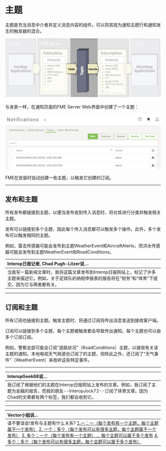 # 主题

主题是充当消息中介者并定义消息内容的组件。可以将其视为通知主题行和通知发生的触发器的混合。

![](../.gitbook/assets/img4.008.fmeservertopics.png)

与发表一样，在通知页面的FME Server Web界面中创建了一个主题：

![](../.gitbook/assets/img4.009.topicmenu.png)

FME在安装时自动创建一些主题，以触发它创建的订阅。

---

## 发布和主题

所有发布都链接到主题，以便当发布收到传入消息时，将对其进行分类并触发相关主题。

发布可以链接到多个主题，因此每个传入消息都可以触发多个操作。此外，多个发布可以触发相同的主题。

例如，雷击传感器可能会发布到主题WeatherEvent和AircraftAlerts，而洪水传感器可能会发布到主题WeatherEvent和RoadConditions。

|  Interop日报记者, Chad Pugh-Litzer说… |
| :--- |
|  当我写一篇新闻文章时，我将这篇文章发布到Interop日报网站上，标记了许多主题来描述它。例如，关于足球队的纳税申报表的报告将在“财务”和“体育”下提交，因为它与两者都有关。 |

---

## 订阅和主题

所有订阅也链接到主题。触发主题时，将通过订阅将传出消息发送到接收客户端。

订阅可以链接到多个主题，每个主题被触发都会导致传出通知。每个主题也可以由多个订阅订阅。

例如，警察总部可能会订阅“道路状况”（RoadConditions）主题，以接收有关该主题的通知。本地电视天气频道也订阅了的主题，但除此之外，还订阅了“天气事件”（WeatherEvent）来收听这些特定事件。

---

|  InteropGeek68说… |
| :--- |
|  我订阅了根据他们的主题在Interop日报网站上发布的文章。例如，我订阅了主题为金融的报告，而我的朋友--InteropJock72--订阅了体育文章。因为Chad的文章都有两个标签，我们都会收到它。 |

---

|  Vector小姐说... |
| :--- |
|  请不要误会!发布与主题有什么关系?  [1.一：一（每个发布有一个主题，每个主题属于一个发布）](http://52.73.3.37/fmedatastreaming/Manual/QAResponse2017.fmw?chapter=24&question=2&answer=1&DestDataset_TEXTLINE=C%3A%5CFMEOutput%5CQAResponse.html) [2. 一个：多个（每个发布可以有很多主题，每个主题属于一个发布）](http://52.73.3.37/fmedatastreaming/Manual/QAResponse2017.fmw?chapter=24&question=2&answer=2&DestDataset_TEXTLINE=C%3A%5CFMEOutput%5CQAResponse.html) [3. 多个：一个（每个发布有一个主题） ，每个主题可以属于多个发布](http://52.73.3.37/fmedatastreaming/Manual/QAResponse2017.fmw?chapter=24&question=2&answer=3&DestDataset_TEXTLINE=C%3A%5CFMEOutput%5CQAResponse.html) [4. 多个：多个（每个发布可以有很多主题，每个主题可以属于多个发布）](http://52.73.3.37/fmedatastreaming/Manual/QAResponse2017.fmw?chapter=24&question=2&answer=4&DestDataset_TEXTLINE=C%3A%5CFMEOutput%5CQAResponse.html) |

